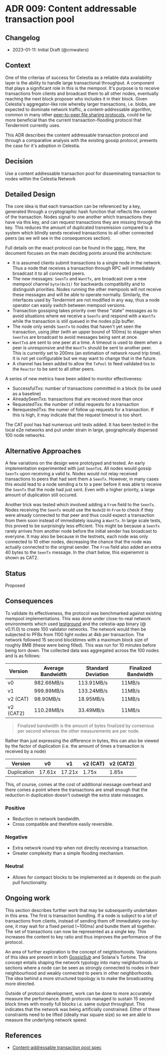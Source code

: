 # ADR 009: Content addressable transaction pool

## Changelog

- 2023-01-11: Initial Draft (@cmwaters)

## Context

One of the criterias of success for Celestia as a reliable data availability layer is the ability to handle large transactional throughput. A component that plays a significant role in this is the mempool. It's purpose is to receive transactions from clients and broadcast them to all other nodes, eventually reaching the next block proposer who includes it in their block. Given Celestia's aggregator-like role whereby larger transactions, i.e. blobs, are expected to dominate network traffic, a content-addressable algorithm, common in many other [peer-to-peer file sharing protocols](https://en.wikipedia.org/wiki/InterPlanetary_File_System), could be far more beneficial than the current transaction-flooding protocol that Tendermint currently uses.

This ADR describes the content addressable transaction protocol and through a comparative analysis with the existing gossip protocol, presents the case for it's adoption in Celestia.

## Decision

Use a content addressable transaction pool for disseminating transaction to nodes within the Celestia Network

## Detailed Design

The core idea is that each transaction can be referenced by a key, generated through a cryptographic hash function that reflects the content of the transaction. Nodes signal to one another which transactions they have via this key, and can request transactions they are missing through the key. This reduces the amount of duplicated transmission compared to a system which blindly sends received transactions to all other connected peers (as we will see in the consequences section).

Full details on the exact protocol can be found in the [spec](../../mempool/cat/spec.md). Here, the document focuses on the main deciding points around the architecture:

- It is assumed clients submit transactions to a single node in the network. Thus a node that receives a transaction through RPC will immediately broadcast it to all connected peers.
- The new messages: `SeenTx` and `WantTx`, are broadcast over a new mempool channel `byte(0x31)` for backwards compatibility and to distinguish priorities. Nodes running the other mempools will not receive these messages and will be able to operate normally. Similarly, the interfaces used by Tendermint are not modified in any way, thus a node operator can easily switch between mempool versions.
- Transaction gossiping takes priority over these "state" messages as to avoid situations where we receive a `SeenTx` and respond with a `WantTx` while the transaction is still queued in the nodes p2p buffer.
- The node only sends `SeenTx` to nodes that haven't yet seen the transaction, using jitter (with an upper bound of 100ms) to stagger when `SeenTx`s are broadcast to avoid messages being sent at once.
- `WantTx`s are sent to one peer at a time. A timeout is used to deem when a peer is unresponsive and the `WantTx` should be sent to another peer. This is currently set to 200ms (an estimation of network round trip time). It is not yet configurable but we may want to change that in the future.
- A channel has been added to allow the `TxPool` to feed validated txs to the `Reactor` to be sent to all other peers.

A series of new metrics have been added to monitor effectiveness:

- SuccessfulTxs: number of transactions committed in a block (to be used as a baseline)
- AlreadySeenTxs: transactions that are received more than once
- RequestedTxs: the number of initial requests for a transaction
- RerequestedTxs: the numer of follow up requests for a transaction. If this is high, it may indicate that the request timeout is too short.

The CAT pool has had numerous unit tests added. It has been tested in the local e2e networks and put under strain in large, geographically dispersed 100 node networks.

## Alternative Approaches

A few variations on the design were prototyped and tested. An early implementation experimented with just `SeenTx`s. All nodes would gossip `SeenTx` upon receiving a valid tx. Nodes would not relay received transactions to peers that had sent them a `SeenTx`. However, in many cases this would lead to a node sending a tx to a peer before it was able to receive the `SeenTx` that the node had just sent. Even with a higher priority, a large amount of duplication still occured.

Another trick was tested which involved adding a `From` field to the `SeenTx`. Nodes receiving the `SeenTx` would use the `NodeID` in `From` to check if they were already connected to that peer and thus could expect a transaction from them soon instead of immediately issuing a `WantTx`. In large scale tests, this proved to be surprisingly less efficient. This might be because a `SeenTx` rarely arrives from another node before the initial sender has broadcast to everyone. It may also be because in the testnets, each node was only connected to 10 other nodes, decreasing the chance that the node was actually connected to the original sender. The `From` field also added an extra 40 bytes to the `SeenTx` message. In the chart below, this experiemnt is shown as CAT2.

## Status

Proposed

## Consequences

To validate its effectiveness, the protocol was benchmarked against existing mempool implementations. This was done under close-to-real network environments which used [testground](https://github.com/testground/testground) and the celestia-app binary (@ v0.11.0) to create 100 validator networks. The network would then be subjected to PFBs from 1100 light nodes at 4kb per transaction. The network followed 15 second blocktimes with a maximum block size of roughly 8MB (these were being filled). This was run for 10 minutes before being torn down. The collected data was aggregated across the 100 nodes and is as follows:

| Version | Average Bandwidth | Standard Deviation | Finalized Bandwidth |
|-----|-----|------|------|
| v0 | 982.66MB/s | 113.91MB/s | 11MB/s |
| v1 | 999.89MB/s | 133.24MB/s | 11MB/s |
| v2 (CAT) | 98.90MB/s | 18.95MB/s | 11MB/s |
| v2 (CAT2) | 110.28MB/s | 33.49MB/s | 11MB/s |

> Finalized bandwidth is the amount of bytes finalized by consensus per second whereas the other measurements are per node.

Rather than just expressing the difference in bytes, this can also be viewed by the factor of duplication (i.e. the amount of times a transaction is received by a node)

| Version | v0 | v1 | v2 (CAT) | v2 (CAT2) |
| --------|----|----|----------|-----------|
| Duplication | 17.61x | 17.21x | 1.75x | 1.85x |


This, of course, comes at the cost of additional message overhead and there comes a point where the transactions are small enough that the reduction in duplication doesn't outweigh the extra state messages.


### Positive

- Reduction in network bandwidth.
- Cross compatible and therefore easily reversible.

### Negative

- Extra network round trip when not directly receiving a transaction.
- Greater complexity than a simple flooding mechanism.

### Neutral

- Allows for compact blocks to be implemented as it depends on the push pull functionality.

## Ongoing work

This section describes further work that may be subsequently undertaken in this area. The first is transaction bundling. If a node is subject to a lot of transactions from clients, instead of sending them off immediately one-by-one, it may wait for a fixed period (~100ms) and bundle them all together. The set of transactions can now be represented as a single key. This increases the content to key ratio and thus improves the performance of the protocol.

An area of further exploration is the concept of neighborhoods. Variations of this idea are present in both [GossipSub](https://github.com/libp2p/specs/blob/master/pubsub/gossipsub/gossipsub-v1.0.md#gossipsub-the-gossiping-mesh-router) and Solana's Turbine. The concept entails shaping the network typology into many neighborhoods or sections where a node can be seen as strongly connected to nodes in their neighbourhood and weakly connected to peers in other neighborhoods. The idea behind a more structured topology is to make the broadcasting more directed.

Outside of protocol development, work can be done to more accurately measure the performance. Both protocols managed to sustain 15 second block times with mostly full blocks i.e. same output throughput. This indicates that the network was being artificially constrained. Either of these constraints need to be lifted (ideally max square size) so we are able to measure the underlying network speed.

## References

- [Content-addressable transaction pool spec](../../mempool/cat/spec.md)

